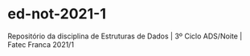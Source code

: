 # ed-not-2021-1
Repositório da disciplina de Estruturas de Dados | 3º Ciclo ADS/Noite | Fatec Franca 2021/1
